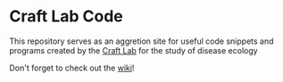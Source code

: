 # Craft Lab Code

This repository serves as an aggretion site for useful code snippets and programs created by the
[Craft Lab](https://mcraftlab.wordpress.com/) for the study of disease ecology

Don't forget to check out the [wiki](https://github.com/Craft-Lab/Craft-Lab-Code/wiki)!
